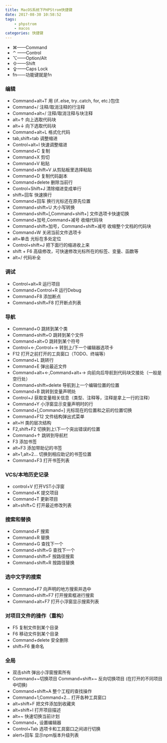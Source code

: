 ```yaml
---
title: MacOS系统下PHPStrom快捷键
date: 2017-08-30 10:58:52
tags:
    - phpstrom
    - macos
categories: 快捷键
---
```

* ⌘——Command
* ⌃ ——Control
* ⌥——Option/Alt
* ⇧——Shift
* ⇪——Caps Lock
* fn——功能键就是fn  
<!-- more -->

### 编辑
* Command+alt+T 用 (if..else, try..catch, for, etc.)包住
* Command+/ 注释/取消注释的行注释
* Command+alt+/ 注释/取消注释与块注释
* alt+↑ 向上选取代码块
* alt+↓ 向下选取代码块
* Command+alt+L 格式化代码
* tab,shift+tab 调整缩进
* Control+alt+I 快速调整缩进
* Command+C 复制
* Command+X 剪切
* Command+V 粘贴
* Command+shift+V 从剪贴板里选择粘贴
* Command+D 复制代码副本
* Command+delete 删除当前行
* Control+Shift+J 清除缩进变成单行
* shift+回车 快速换行
* Command+回车 换行光标还在原先位置
* Command+shift+U 大小写转换
* Command+shift+[,Command+shift+] 文件选项卡快速切换
* Command+加号,Command+减号 收缩代码块
* Command+shift+加号，Command+shift+减号 收缩整个文档的代码块
* Command+W 关闭当前文件选项卡
* alt+单击 光标在多处定位
* Control+shift+J 把下面行的缩进收上来
* shift + F6 高级修改，可快速修改光标所在的标签、变量、函数等
* alt+/ 代码补全  


### 调试
* Control+alt+R 运行项目
* Command+Control+R 运行Debug
* Command+F8 添加断点
* Command+shift+F8 打开断点列表

### 导航
* Command+O 跳转到某个类
* Command+shift+O 跳转到某个文件
* Command+alt+O 跳转到某个符号
* Control+←,Control+→ 转到上/下一个编辑器选项卡
* F12 打开之前打开的工具窗口（TODO、终端等）
* Command+L 跳转行
* Command+E 弹出最近文件
* Command+alt+←,Command+alt+→ 向前向后导航到代码块交接处（一般是空行处）
* Command+shift+delete 导航到上一个编辑位置的位置
* Command+B 跳转到变量声明处
* Control+J 获取变量相关信息（类型、注释等，注释是拿上一行的注释）
* Command+Y 小浮窗显示变量声明时的行
* Command+[,Command+] 光标现在的位置和之前的位置切换
* Command+F12 文件结构弹出式菜单
* alt+H 类的层次结构
* F2,shift+F2 切换到上\下一个突出错误的位置
* Command+↑ 跳转到导航栏
* F3 添加书签
* alt+F3 添加带助记的书签
* alt+1,alt+2… 切换到相应助记的书签位置
* Command+F3 打开书签列表  

### VCS/本地历史记录
* control+V 打开VST小浮窗
* Command+K 提交项目
* Command+T 更新项目
* alt+shift+C 打开最近修改列表  

### 搜索和替换
* Command+F 搜索
* Command+R 替换
* Command+G 查找下一个
* Command+shift+G 查找下一个
* Command+shift+F 按路径搜索
* Command+shift+R 按路径替换  

### 选中文字的搜索
* Command+F7 向声明的地方搜索并选中
* Command+shift+F7 打开搜索框进行搜索
* Command+alt+F7 打开小浮窗显示搜索列表  

### 对项目文件的操作（重构）  
* F5 复制文件到某个目录
* F6 移动文件到某个目录
* Command+delete 安全删除
* shift+F6 重命名  

### 全局  
* 双击shift 弹出小浮窗搜索所有
* Command+~切换项目 Command+shift+~ 反向切换项目 (在打开的不同项目中切换)
* Command+shift+A 整个工程的查找操作
* Command+1,Command+2… 打开各种工具窗口
* alt+shift+F 把文件添加到收藏夹
* alt+shift+I 打开项目描述
* alt+~ 快速切换当前计划
* Command+, 设置编辑器
* Control+Tab 选项卡和工具窗口之间进行切换
* alert+回车 显示npm版本升级列表



